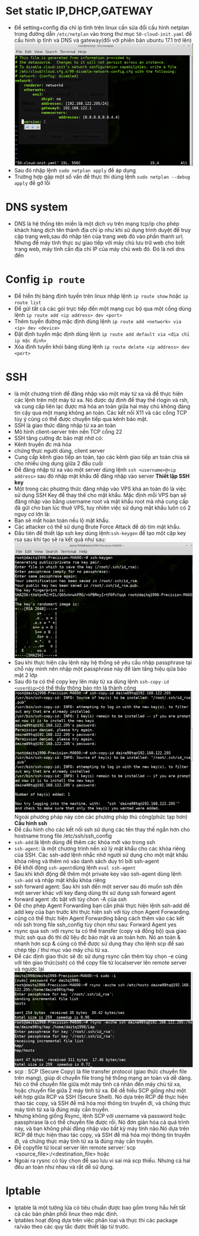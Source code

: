 # Set static IP,DHCP,GATEWAY
- Để setting+config địa chỉ ip tĩnh trên linux cần sửa đổi cấu hình netplan trong đường dẫn `/etc/netplan` vào trong thư mục `50-cloud-init.yaml` để cấu hình ip tĩnh và DNS và gateway(đối với phiên bản ubuntu 17.1 trở lên)![](https://github.com/bizflycloud/internship-0719/blob/master/daitq1998/image/ip%20st.png)
- Sau đó nhập lệnh `sudo netplan apply` để áp dụng 
- Trường hợp gặp một số vấn đề thực thi dùng lệnh `sudo netplan --debug apply` để gỡ lỗi
# DNS system
- DNS là hệ thống tên miền là một dịch vụ trên mạng tcp/ip cho phép khách hàng dịch tên thành địa chỉ ip như khi sử dụng trình duyệt để truy cập trang web,sau đó nhập tên của trang web đó vào phần thanh url. Nhưng để máy tính thực sự giao tiếp với máy chủ lưu trữ web cho biết trang web, máy tính cần địa chỉ IP của máy chủ web đó. Đó là nơi dns đến
# Config `ip route`
- Để hiển thị bảng định tuyến trên linux nhập lệnh `ip route show` hoặc `ip route list`
- Để gửi tất cả các gói trực tiếp đến một mạng cục bộ qua một cổng dùng lệnh `ip route add <ip address> dev <port>`
- Thêm tuyến đường mặc định dùng lệnh `ip route add <network> via <ip> dev <device>`
- Đặt định tuyến mặc định dùng lệnh `ip route add default via <địa chỉ ip mặc định>`
- Xóa định tuyến khỏi bảng dùng lệnh `ip route delete <ip address> dev <port>`
# SSH
-  là một chương trình để đăng nhập vào một máy từ xa và để thực hiện các lệnh trên một máy từ xa. Nó được dự định để thay thế rlogin và rsh, và cung cấp liên lạc được mã hóa an toàn giữa hai máy chủ không đáng tin cậy qua một mạng không an toàn. Các kết nối X11 và các cổng TCP tùy ý cũng có thể được chuyển tiếp qua kênh bảo mật.
- SSH là giao thức đăng nhập từ xa an toàn
- Mô hình client-server trên nền TCP cổng 22
- SSH tăng cường đc bảo mật nhờ có:
 - Kênh truyền đc mã hóa 
 - chứng thực người dùng, client server 
- Cung cấp kênh giao tiếp an toàn, tạo các kênh giao tiếp an toàn chia sẻ cho nhiều ứng dụng giữa 2 đầu cuối
- Để đăng nhập từ xa vào một server dùng lệnh `ssh <username>@<ip address>` sau đó nhập mật khẩu để đăng nhập vào server
**Thiết lập SSH key**
- Một trong các phương thức đăng nhập vào VPS khá an toàn đó là việc sử dụng SSH Key để thay thế cho mật khẩu. Mặc định mỗi VPS bạn sẽ đăng nhập vào bằng username root và mật khẩu root mà nhà cung cấp đã gửi cho bạn lúc thuê VPS, tuy nhiên việc sử dụng mật khẩu luôn có 2 nguy cơ lớn là:
 - Bạn sẽ mất hoàn toàn nếu lộ mật khẩu.
 - Các attacker có thể sử dụng Brute Force Attack để dò tìm mật khẩu.
- Đầu tiên để thiết lập ssh key dùng lệnh:`ssh-keygen` để tạo một cặp key rsa sau khi tạo sẽ ra kết quả như sau:
![](https://github.com/bizflycloud/internship-0719/blob/master/daitq1998/image/k.png)
- Sau khi thực hiện câu lệnh này hệ thống sẽ yêu cầu nhập passphrase tại chỗ này mình nên nhập một passphrase này để làm tăng hiệu qửa bảo mật 2 lớp
- Sau đó ta có thể copy key lên máy từ xa dùng lệnh `ssh-copy-id <user@ip>`có thể thấy thông báo ntn là thành công
![](https://github.com/bizflycloud/internship-0719/blob/master/daitq1998/image/cpsshid.png)
Ngoài phương pháp này còn các phương pháp thủ công(phức tạp hơn)
**Cấu hình ssh**
- Để cấu hình cho các kết nối ssh sử dụng các tên thay thế ngắn hơn cho hostname trong file /etc/ssh/ssh_config
- `ssh-add`:là lệnh dùng để thêm các khóa mới vào trong ssh
- `ssh-agent`: là một chương trình nền xử lý mật khẩu cho các khóa riêng của SSH. Các ssh-add lệnh nhắc nhở người sử dụng cho một mật khẩu khóa riêng và thêm nó vào danh sách duy trì bởi ssh-agent
- Để khởi động `ssh-agent`dùng lệnh `eval ssh-agent`
- Sau khi khởi động để thêm một private key vào ssh-agent dùng lệnh `ssh-add` và nhập mật khẩu khóa riêng
- ssh forward agent: Sau khi ssh đến một server sau đó muốn ssh đến một server khác với key đang dùng thì sử dụng ssh forward agent
- forward agent :đc bật với tùy chon -A của ssh
- Để cho phép Agent Forwarding bạn cần phải thực hiện lệnh ssh-add để add key của bạn trước khi thực hiện ssh với tùy chọn Agent Forwarding.
- cũng có thể thực hiện Agent Forwarding bằng cách thêm vào các kết nối ssh trong file ssh_config tùy chọn như sau:
Forward Agent yes 
- rsync qua ssh :với rsync ta có thể transfer (copy và đồng bộ) qua giao thức ssh qua đó thì dữ liệu đc bảo mật và an toàn hơn. Nó an toàn & nhanh hơn scp & cũng có thể được sử dụng thay cho lệnh scp để sao chép tệp / thư mục vào máy chủ từ xa.
- Để các định giao thức sẽ đc sử dụng rsync cần thêm tùy chọn -e cùng với tên giao thức(ssh) có thể copy file từ localserver lên remote server và ngược lại
![](https://github.com/bizflycloud/internship-0719/blob/master/daitq1998/image/rs.png)
![](https://github.com/bizflycloud/internship-0719/blob/master/daitq1998/image/rsync.png)
- scp : SCP (Secure Copy) là file transfer protocol (giao thức chuyển file trên mạng), giúp di chuyển file trong hệ thống mạng an toàn và dễ dàng. Nó có thể chuyển file giữa một máy tính cá nhân đến máy chủ từ xa, hoặc chuyển file giữa 2 máy tính từ xa. Để dễ hiểu SCP giống như một kết hợp giữa RCP và SSH (Secure Shell). Nó dựa trên RCP để thực hiện thao tác copy, và SSH để mã hóa mọi thông tin truyền đi, và chứng thực máy tính từ xa là đúng máy cần truyền.
- Nhưng không giống Rsync, lệnh SCP với username và password hoặc passphrase là có thể chuyển file được rồi. Nó đơn giản hóa cả quá trình này, và bạn không phải đăng nhập vào bất kỳ máy tính nào.Nó dựa trên RCP để thực hiện thao tác copy, và SSH để mã hóa mọi thông tin truyền đi, và chứng thực máy tính từ xa là đúng máy cần truyền.
- Để copyfile từ local server lên remote server:`scp <option> <source_file><remoteuser>:/<destination_file>
![](https://github.com/bizflycloud/internship-0719/blob/master/daitq1998/image/scpssh.png)
hoặc ![](https://github.com/bizflycloud/internship-0719/blob/master/daitq1998/image/scp.png)
- Ngoài ra rysnc có tùy chọn để sao lưu vi sai mà scp thiếu. Nhưng cả hai đều an toàn như nhau và rất dễ sử dụng.
# Iptable
- Iptable là một tường lửa có tiêu chuẩn được bao gồm trong hầu hết tất cả các bản phân phối linux theo mặc định.   
- Iptables hoạt động dựa trên việc phân loại và thực thi các package ra/vào theo các quy tắc được thiết lập từ trước.

